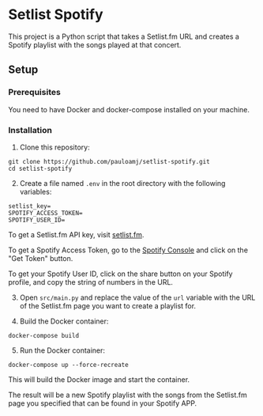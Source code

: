 Setlist Spotify
===============

This project is a Python script that takes a Setlist.fm URL and creates a Spotify playlist with the songs played at that concert.

Setup
-----

### Prerequisites

You need to have Docker and docker-compose installed on your machine.

### Installation

1. Clone this repository:

```
git clone https://github.com/pauloamj/setlist-spotify.git
cd setlist-spotify

```

2. Create a file named `.env` in the root directory with the following variables:

```
setlist_key=
SPOTIFY_ACCESS_TOKEN=
SPOTIFY_USER_ID=

```

To get a Setlist.fm API key, visit [setlist.fm](https://www.setlist.fm/settings/api).

To get a Spotify Access Token, go to the [Spotify Console](https://developer.spotify.com/console/post-playlist-tracks/) and click on the "Get Token" button.

To get your Spotify User ID, click on the share button on your Spotify profile, and copy the string of numbers in the URL.

3. Open `src/main.py` and replace the value of the `url` variable with the URL of the Setlist.fm page you want to create a playlist for.

4. Build the Docker container:

```
docker-compose build

```

5. Run the Docker container:

```
docker-compose up --force-recreate

```

This will build the Docker image and start the container.

The result will be a new Spotify playlist with the songs from the Setlist.fm page you specified that can be found in your Spotify APP.
